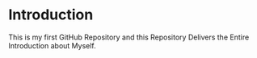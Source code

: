 # Introduction
This is my first GitHub Repository and this Repository Delivers the Entire Introduction about Myself.
